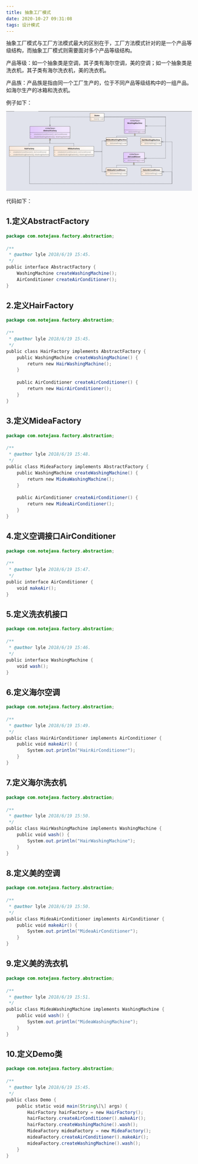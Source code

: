 ```yaml
---
title: 抽象工厂模式
date: 2020-10-27 09:31:08
tags: 设计模式
---
```

抽象工厂模式与工厂方法模式最大的区别在于，工厂方法模式针对的是一个产品等级结构，而抽象工厂模式则需要面对多个产品等级结构。

产品等级：如一个抽象类是空调，其子类有海尔空调，美的空调；如一个抽象类是洗衣机，其子类有海尔洗衣机，美的洗衣机。

产品族：产品族是指由同一个工厂生产的，位于不同产品等级结构中的一组产品。如海尔生产的冰箱和洗衣机。

例子如下：  

![abstractFactory.jpg](./抽象工厂模式/173905_082845_abstractFactory.jpg)

<!-- more -->

代码如下：

## 1.定义AbstractFactory

```java
package com.notejava.factory.abstraction;

/**
 * @author lyle 2018/6/19 15:45.
 */
public interface AbstractFactory {
    WashingMachine createWashingMachine();
    AirConditioner createAirConditioner();
}
```

## 2.定义HairFactory  

```java
package com.notejava.factory.abstraction;

/**
 * @author lyle 2018/6/19 15:45.
 */
public class HairFactory implements AbstractFactory {
    public WashingMachine createWashingMachine() {
        return new HairWashingMachine();
    }

    public AirConditioner createAirConditioner() {
        return new HairAirConditioner();
    }
}
```

## 3.定义MideaFactory  

```java
package com.notejava.factory.abstraction;

/**
 * @author lyle 2018/6/19 15:48.
 */
public class MideaFactory implements AbstractFactory {
    public WashingMachine createWashingMachine() {
        return new MideaWashingMachine();
    }

    public AirConditioner createAirConditioner() {
        return new MideaAirConditioner();
    }
}
```

## 4.定义空调接口AirConditioner

```java
package com.notejava.factory.abstraction;

/**
 * @author lyle 2018/6/19 15:47.
 */
public interface AirConditioner {
    void makeAir();
}
```

## 5.定义洗衣机接口

```java
package com.notejava.factory.abstraction;

/**
 * @author lyle 2018/6/19 15:46.
 */
public interface WashingMachine {
    void wash();
}
```

## 6.定义海尔空调  

```java
package com.notejava.factory.abstraction;

/**
 * @author lyle 2018/6/19 15:49.
 */
public class HairAirConditioner implements AirConditioner {
    public void makeAir() {
        System.out.println("HairAirConditioner");
    }
}
```

## 7.定义海尔洗衣机

```java
package com.notejava.factory.abstraction;

/**
 * @author lyle 2018/6/19 15:50.
 */
public class HairWashingMachine implements WashingMachine {
    public void wash() {
        System.out.println("HairWashingMachine");
    }
}
```

## 8.定义美的空调

```java
package com.notejava.factory.abstraction;

/**
 * @author lyle 2018/6/19 15:50.
 */
public class MideaAirConditioner implements AirConditioner {
    public void makeAir() {
        System.out.println("MideaAirConditioner");
    }
}
```

## 9.定义美的洗衣机

```java
package com.notejava.factory.abstraction;

/**
 * @author lyle 2018/6/19 15:51.
 */
public class MideaWashingMachine implements WashingMachine {
    public void wash() {
        System.out.println("MideaWashingMachine");
    }
}
```

## 10.定义Demo类

```java
package com.notejava.factory.abstraction;

/**
 * @author lyle 2018/6/19 15:45.
 */
public class Demo {
    public static void main(String\[\] args) {
        HairFactory hairFactory = new HairFactory();
        hairFactory.createAirConditioner().makeAir();
        hairFactory.createWashingMachine().wash();
        MideaFactory mideaFactory = new MideaFactory();
        mideaFactory.createAirConditioner().makeAir();
        mideaFactory.createWashingMachine().wash();
    }
}
```